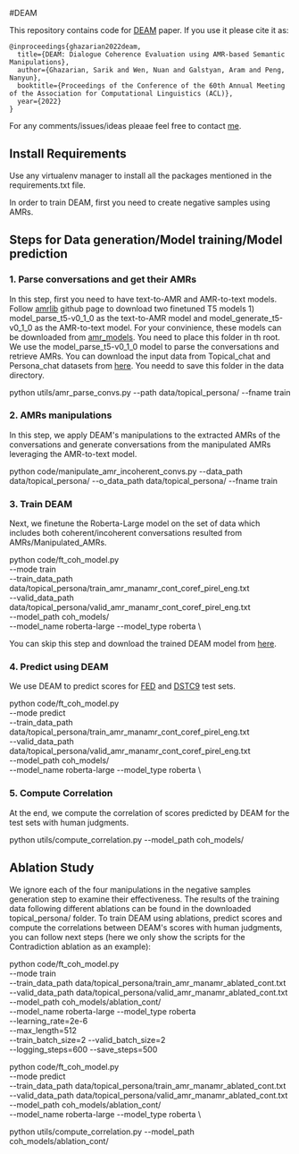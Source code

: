 #DEAM

This repository contains code for [DEAM]() paper. If you use it please cite it as: 
```
@inproceedings{ghazarian2022deam,
  title={DEAM: Dialogue Coherence Evaluation using AMR-based Semantic Manipulations},
  author={Ghazarian, Sarik and Wen, Nuan and Galstyan, Aram and Peng, Nanyun},
  booktitle={Proceedings of the Conference of the 60th Annual Meeting of the Association for Computational Linguistics (ACL)},
  year={2022}
}
```

For any comments/issues/ideas pleaae feel free to contact [me](mailto:sarikgha@usc.edu).


## Install Requirements
Use any virtualenv manager to install all the packages mentioned in the requirements.txt file.

In order to train DEAM, first you need to create negative samples using AMRs.

## Steps for Data generation/Model training/Model prediction

### 1. Parse conversations and get their AMRs
In this step, first you need to have text-to-AMR and AMR-to-text models. 
Follow [amrlib](https://github.com/bjascob/amrlib) github page to download two finetuned T5 models 1) model_parse_t5-v0_1_0 as the text-to-AMR model and model_generate_t5-v0_1_0 as the AMR-to-text model. For your convinience, these models can be downloaded from [amr_models](https://drive.google.com/drive/folders/1usim4Xu0jns_aKQK73RUTle0z_wzIqvR). You need to place this folder in th root. We use the model_parse_t5-v0_1_0 model to parse the conversations and retrieve AMRs.
You can download the input data from Topical\_chat and Persona\_chat datasets from [here](https://drive.google.com/drive/folders/1W5xfB3UwjYOB4AM7vCINXCe4LRO0RzPk). You needd to save this folder in the data directory.

python utils/amr_parse_convs.py --path data/topical_persona/ --fname train



### 2. AMRs manipulations
In this step, we apply DEAM's manipulations to the extracted AMRs of the conversations and generate conversations from the manipulated AMRs leveraging the AMR-to-text model. 

python code/manipulate_amr_incoherent_convs.py --data_path data/topical_persona/ --o_data_path data/topical_persona/ --fname train



### 3. Train DEAM
Next, we finetune the Roberta-Large model on the set of data which includes both coherent/incoherent conversations resulted from AMRs/Manipulated\_AMRs.

python code/ft_coh_model.py \
        --mode train \
        --train_data_path data/topical_persona/train_amr_manamr_cont_coref_pirel_eng.txt \
        --valid_data_path data/topical_persona/valid_amr_manamr_cont_coref_pirel_eng.txt \
        --model_path  coh_models/ \
        --model_name roberta-large --model_type roberta \

You can skip this step and download the trained DEAM model from [here](https://drive.google.com/file/d/1JyPnt_hPqYdjaQZ1mQvHChsw2q3wWtxZ/).


### 4. Predict using DEAM
We use DEAM to predict scores for [FED](http://shikib.com/fed_data.json) and [DSTC9](https://github.com/exe1023/DialEvalMetrics/tree/main/data/dstc9_data) test sets.

python code/ft_coh_model.py \
        --mode predict \
        --train_data_path data/topical_persona/train_amr_manamr_cont_coref_pirel_eng.txt \
        --valid_data_path data/topical_persona/valid_amr_manamr_cont_coref_pirel_eng.txt \
        --model_path  coh_models/ \
        --model_name roberta-large --model_type roberta \



### 5. Compute Correlation
At the end, we compute the correlation of scores predicted by DEAM for the test sets with human judgments.

python utils/compute_correlation.py  --model_path coh_models/



## Ablation Study
We ignore each of the four manipulations in the negative samples generation step to examine their effectiveness. The results of the training data following different ablations can be found in the downloaded topical_persona/ folder.
To train DEAM using ablations, predict scores and compute the correlations between DEAM's scores with human judgments, you can follow next steps (here we only show the scripts for the Contradiction ablation as an example):


python code/ft_coh_model.py \
        --mode train \
        --train_data_path data/topical_persona/train_amr_manamr_ablated_cont.txt \
        --valid_data_path data/topical_persona/valid_amr_manamr_ablated_cont.txt \
        --model_path  coh_models/ablation_cont/\
        --model_name roberta-large --model_type roberta \
        --learning_rate=2e-6 \
        --max_length=512 \
        --train_batch_size=2 --valid_batch_size=2 \
        --logging_steps=600 --save_steps=500


python code/ft_coh_model.py \
        --mode predict \
        --train_data_path data/topical_persona/train_amr_manamr_ablated_cont.txt \
        --valid_data_path data/topical_persona/valid_amr_manamr_ablated_cont.txt \
        --model_path  coh_models/ablation_cont/\
        --model_name roberta-large --model_type roberta \
   

python utils/compute_correlation.py  --model_path coh_models/ablation_cont/







